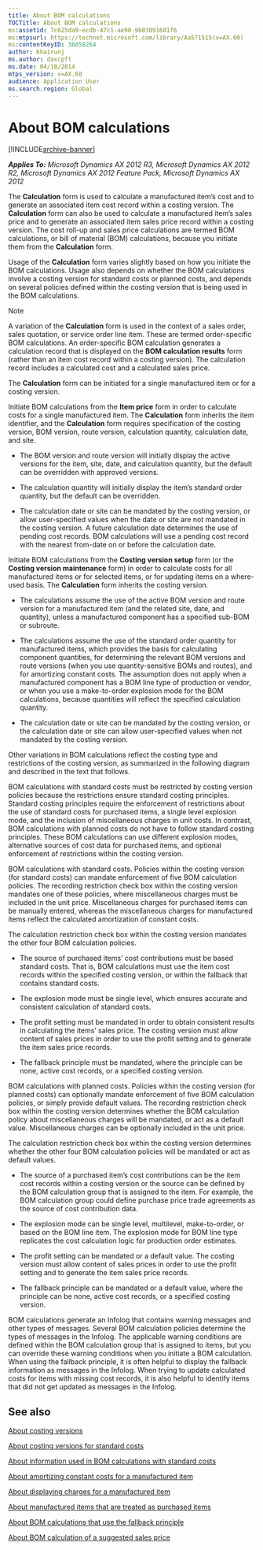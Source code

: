 ```yaml
---
title: About BOM calculations
TOCTitle: About BOM calculations
ms:assetid: 7c625da9-ecdb-47c1-ae90-9b03091601f6
ms:mtpsurl: https://technet.microsoft.com/library/Aa571515(v=AX.60)
ms:contentKeyID: 36058264
author: Khairunj
ms.author: daxcpft
ms.date: 04/18/2014
mtps_version: v=AX.60
audience: Application User
ms.search.region: Global
---
```


# About BOM calculations 


[!INCLUDE[archive-banner](includes/archive-banner.md)]


_**Applies To:** Microsoft Dynamics AX 2012 R3, Microsoft Dynamics AX 2012 R2, Microsoft Dynamics AX 2012 Feature Pack, Microsoft Dynamics AX 2012_

The **Calculation** form is used to calculate a manufactured item’s cost and to generate an associated item cost record within a costing version. The **Calculation** form can also be used to calculate a manufactured item’s sales price and to generate an associated item sales price record within a costing version. The cost roll-up and sales price calculations are termed BOM calculations, or bill of material (BOM) calculations, because you initiate them from the **Calculation** form.

Usage of the **Calculation** form varies slightly based on how you initiate the BOM calculations. Usage also depends on whether the BOM calculations involve a costing version for standard costs or planned costs, and depends on several policies defined within the costing version that is being used in the BOM calculations.


> [!NOTE]
> <P>A variation of the <STRONG>Calculation</STRONG> form is used in the context of a sales order, sales quotation, or service order line item. These are termed order-specific BOM calculations. An order-specific BOM calculation generates a calculation record that is displayed on the <STRONG>BOM calculation results</STRONG> form (rather than an item cost record within a costing version). The calculation record includes a calculated cost and a calculated sales price.</P>



The **Calculation** form can be initiated for a single manufactured item or for a costing version.

Initiate BOM calculations from the **Item price** form in order to calculate costs for a single manufactured item. The **Calculation** form inherits the item identifier, and the **Calculation** form requires specification of the costing version, BOM version, route version, calculation quantity, calculation date, and site.

  - The BOM version and route version will initially display the active versions for the item, site, date, and calculation quantity, but the default can be overridden with approved versions.

  - The calculation quantity will initially display the item’s standard order quantity, but the default can be overridden.

  - The calculation date or site can be mandated by the costing version, or allow user-specified values when the date or site are not mandated in the costing version. A future calculation date determines the use of pending cost records. BOM calculations will use a pending cost record with the nearest from-date on or before the calculation date.

Initiate BOM calculations from the **Costing version setup** form (or the **Costing version maintenance** form) in order to calculate costs for all manufactured items or for selected items, or for updating items on a where-used basis. The **Calculation** form inherits the costing version.

  - The calculations assume the use of the active BOM version and route version for a manufactured item (and the related site, date, and quantity), unless a manufactured component has a specified sub-BOM or subroute.

  - The calculations assume the use of the standard order quantity for manufactured items, which provides the basis for calculating component quantities, for determining the relevant BOM versions and route versions (when you use quantity-sensitive BOMs and routes), and for amortizing constant costs. The assumption does not apply when a manufactured component has a BOM line type of production or vendor, or when you use a make-to-order explosion mode for the BOM calculations, because quantities will reflect the specified calculation quantity.

  - The calculation date or site can be mandated by the costing version, or the calculation date or site can allow user-specified values when not mandated by the costing version.

Other variations in BOM calculations reflect the costing type and restrictions of the costing version, as summarized in the following diagram and described in the text that follows.

BOM calculations with standard costs must be restricted by costing version policies because the restrictions ensure standard costing principles. Standard costing principles require the enforcement of restrictions about the use of standard costs for purchased items, a single level explosion mode, and the inclusion of miscellaneous charges in unit costs. In contrast, BOM calculations with planned costs do not have to follow standard costing principles. These BOM calculations can use different explosion modes, alternative sources of cost data for purchased items, and optional enforcement of restrictions within the costing version.

BOM calculations with standard costs. Policies within the costing version (for standard costs) can mandate enforcement of five BOM calculation policies. The recording restriction check box within the costing version mandates one of these policies, where miscellaneous charges must be included in the unit price. Miscellaneous charges for purchased items can be manually entered, whereas the miscellaneous charges for manufactured items reflect the calculated amortization of constant costs.

The calculation restriction check box within the costing version mandates the other four BOM calculation policies.

  - The source of purchased items’ cost contributions must be based standard costs. That is, BOM calculations must use the item cost records within the specified costing version, or within the fallback that contains standard costs.

  - The explosion mode must be single level, which ensures accurate and consistent calculation of standard costs.

  - The profit setting must be mandated in order to obtain consistent results in calculating the items’ sales price. The costing version must allow content of sales prices in order to use the profit setting and to generate the item sales price records.

  - The fallback principle must be mandated, where the principle can be none, active cost records, or a specified costing version.

BOM calculations with planned costs. Policies within the costing version (for planned costs) can optionally mandate enforcement of five BOM calculation policies, or simply provide default values. The recording restriction check box within the costing version determines whether the BOM calculation policy about miscellaneous charges will be mandated, or act as a default value. Miscellaneous charges can be optionally included in the unit price.

The calculation restriction check box within the costing version determines whether the other four BOM calculation policies will be mandated or act as default values.

  - The source of a purchased item’s cost contributions can be the item cost records within a costing version or the source can be defined by the BOM calculation group that is assigned to the item. For example, the BOM calculation group could define purchase price trade agreements as the source of cost contribution data.

  - The explosion mode can be single level, multilevel, make-to-order, or based on the BOM line item. The explosion mode for BOM line type replicates the cost calculation logic for production order estimates.

  - The profit setting can be mandated or a default value. The costing version must allow content of sales prices in order to use the profit setting and to generate the item sales price records.

  - The fallback principle can be mandated or a default value, where the principle can be none, active cost records, or a specified costing version.

BOM calculations generate an Infolog that contains warning messages and other types of messages. Several BOM calculation policies determine the types of messages in the Infolog. The applicable warning conditions are defined within the BOM calculation group that is assigned to items, but you can override these warning conditions when you initiate a BOM calculation. When using the fallback principle, it is often helpful to display the fallback information as messages in the Infolog. When trying to update calculated costs for items with missing cost records, it is also helpful to identify items that did not get updated as messages in the Infolog.

## See also

[About costing versions](about-costing-versions.md)

[About costing versions for standard costs](about-costing-versions-for-standard-costs.md)

[About information used in BOM calculations with standard costs](about-information-used-in-bom-calculations-with-standard-costs.md)

[About amortizing constant costs for a manufactured item](about-amortizing-constant-costs-for-a-manufactured-item.md)

[About displaying charges for a manufactured item](about-displaying-charges-for-a-manufactured-item.md)

[About manufactured items that are treated as purchased items](about-manufactured-items-that-are-treated-as-purchased-items.md)

[About BOM calculations that use the fallback principle](about-bom-calculations-that-use-the-fallback-principle.md)

[About BOM calculation of a suggested sales price](about-bom-calculation-of-a-suggested-sales-price.md)

  


